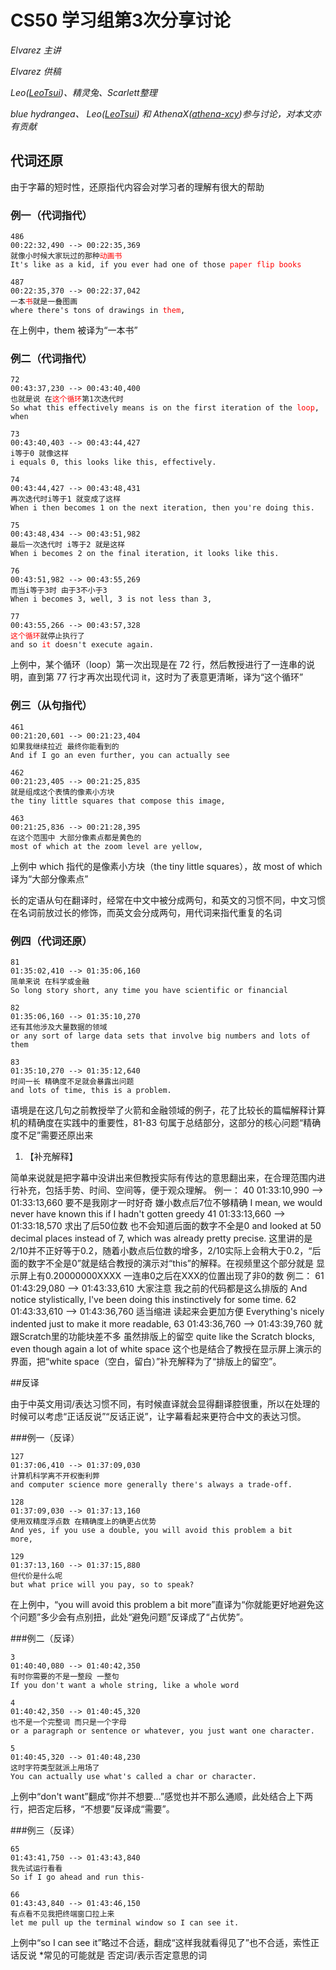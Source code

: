 # CS50 学习组第3次分享讨论

_Elvarez 主讲_

_Elvarez 供稿_

_Leo([LeoTsui](https://www.github.com/LeoTsui))、精灵兔、Scarlett整理_

_blue hydrangea、 Leo([LeoTsui](https://www.github.com/LeoTsui)) 和 AthenaX([athena-xcy](https://github.com/athena-xcy))参与讨论，对本文亦有贡献_

## 代词还原

由于字幕的短时性，还原指代内容会对学习者的理解有很大的帮助

### 例一（代词指代）

<pre><code><div>486
00:22:32,490 --> 00:22:35,369
就像小时候大家玩过的那种<nobr style="color:red;">动画书</nobr>
It's like as a kid, if you ever had one of those <nobr style="color:red;">paper flip books</nobr>

487
00:22:35,370 --> 00:22:37,042
一本<nobr style="color:red;">书</nobr>就是一叠图画
where there's tons of drawings in <nobr style="color:red;">them</nobr>,
</div></code></pre>

在上例中，them 被译为“一本书”

### 例二（代词指代）

<pre><code><div>72
00:43:37,230 --&gt; 00:43:40,400
也就是说 在<nobr style="color:red;">这个循环</nobr>第1次迭代时
So what this effectively means is on the first iteration of the <nobr style="color:red;">loop</nobr>, when

73
00:43:40,403 --&gt; 00:43:44,427
i等于0 就像这样
i equals 0, this looks like this, effectively.

74
00:43:44,427 --&gt; 00:43:48,431
再次迭代时i等于1 就变成了这样
When i then becomes 1 on the next iteration, then you're doing this.

75
00:43:48,434 --&gt; 00:43:51,982
最后一次迭代时 i等于2 就是这样
When i becomes 2 on the final iteration, it looks like this.

76
00:43:51,982 --&gt; 00:43:55,269
而当i等于3时 由于3不小于3
When i becomes 3, well, 3 is not less than 3,

77
00:43:55,266 --&gt; 00:43:57,328
<nobr style="color:red;">这个循环</nobr>就停止执行了
and so <nobr style="color:red;">it</nobr> doesn't execute again.
</div></code></pre>

上例中，某个循环（loop）第一次出现是在 72 行，然后教授进行了一连串的说明，直到第 77 行才再次出现代词 it，这时为了表意更清晰，译为“这个循环”

### 例三（从句指代）

```
461
00:21:20,601 --> 00:21:23,404
如果我继续拉近 最终你能看到的
And if I go an even further, you can actually see

462
00:21:23,405 --> 00:21:25,835
就是组成这个表情的像素小方块
the tiny little squares that compose this image,

463
00:21:25,836 --> 00:21:28,395
在这个范围中 大部分像素点都是黄色的
most of which at the zoom level are yellow,
```

上例中 which 指代的是像素小方块（the tiny little squares），故 most of which 译为“大部分像素点”

长的定语从句在翻译时，经常在中文中被分成两句，和英文的习惯不同，中文习惯在名词前放过长的修饰，而英文会分成两句，用代词来指代重复的名词

### 例四（代词还原）

```
81
01:35:02,410 --> 01:35:06,160
简单来说 在科学或金融
So long story short, any time you have scientific or financial

82
01:35:06,160 --> 01:35:10,270
还有其他涉及大量数据的领域
or any sort of large data sets that involve big numbers and lots of them

83
01:35:10,270 --> 01:35:12,640
时间一长 精确度不足就会暴露出问题
and lots of time, this is a problem.
```

语境是在这几句之前教授举了火箭和金融领域的例子，花了比较长的篇幅解释计算机的精确度在实践中的重要性，81-83 句属于总结部分，这部分的核心问题“精确度不足”需要还原出来


1. 【补充解释】

简单来说就是把字幕中没讲出来但教授实际有传达的意思翻出来，在合理范围内进行补充，包括手势、时间、空间等，便于观众理解。
例一：
40 01:33:10,990 --> 01:33:13,660 要不是我刚才一时好奇 嫌小数点后7位不够精确 I mean, we would never have known this if I hadn't gotten greedy
41 01:33:13,660 --> 01:33:18,570 求出了后50位数 也不会知道后面的数字不全是0 and looked at 50 decimal places instead of 7, which was already pretty precise.
这里讲的是2/10并不正好等于0.2，随着小数点后位数的增多，2/10实际上会稍大于0.2，“后面的数字不全是0”就是结合教授的演示对“this”的解释。在视频里这个部分就是 显示屏上有0.20000000XXXX 一连串0之后在XXX的位置出现了非0的数
例二：
61 01:43:29,080 --> 01:43:33,610 大家注意 我之前的代码都是这么排版的 And notice stylistically, I've been doing this instinctively for some time.
62 01:43:33,610 --> 01:43:36,760 适当缩进 读起来会更加方便 Everything's nicely indented just to make it more readable,
63 01:43:36,760 --> 01:43:39,760 就跟Scratch里的功能块差不多 虽然排版上的留空 quite like the Scratch blocks, even though again a lot of white space
这个也是结合了教授在显示屏上演示的界面，把“white space（空白，留白）”补充解释为了“排版上的留空”。

##反译

由于中英文用词/表达习惯不同，有时候直译就会显得翻译腔很重，所以在处理的时候可以考虑“正话反说”“反话正说”，让字幕看起来更符合中文的表达习惯。

###例一（反译）

    127 
    01:37:06,410 --> 01:37:09,030 
    计算机科学离不开权衡利弊 
    and computer science more generally there's always a trade-off. 
    
    128 
    01:37:09,030 --> 01:37:13,160 
    使用双精度浮点数 在精确度上的确更占优势 
    And yes, if you use a double, you will avoid this problem a bit       more, 
    
    129 
    01:37:13,160 --> 01:37:15,880
    但代价是什么呢 
    but what price will you pay, so to speak?

在上例中，“you will avoid this problem a bit more”直译为“你就能更好地避免这个问题”多少会有点别扭，此处“避免问题”反译成了“占优势”。

###例二（反译）

    3 
    01:40:40,080 --> 01:40:42,350 
    有时你需要的不是一整段 一整句 
    If you don't want a whole string, like a whole word 
    
    4 
    01:40:42,350 --> 01:40:45,320 
    也不是一个完整词 而只是一个字母 
    or a paragraph or sentence or whatever, you just want one character.
    
    5 
    01:40:45,320 --> 01:40:48,230 
    这时字符类型就派上用场了 
    You can actually use what's called a char or character. 

上例中“don't want”翻成“你并不想要…”感觉也并不那么通顺，此处结合上下两行，把否定后移，“不想要”反译成“需要”。

###例三（反译）

    65 
    01:43:41,750 --> 01:43:43,840 
    我先试运行看看 
    So if I go ahead and run this- 
    
    66 
    01:43:43,840 --> 01:43:46,150 
    有点看不见我把终端窗口拉上来 
    let me pull up the terminal window so I can see it.

上例中“so I can see it”略过不合适，翻成“这样我就看得见了”也不合适，索性正话反说 
*常见的可能就是 否定词/表示否定意思的词

